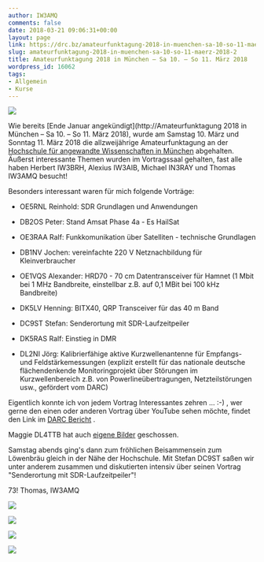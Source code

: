 ```yaml
---
author: IW3AMQ
comments: false
date: 2018-03-21 09:06:31+00:00
layout: page
link: https://drc.bz/amateurfunktagung-2018-in-muenchen-sa-10-so-11-maerz-2018-2/
slug: amateurfunktagung-2018-in-muenchen-sa-10-so-11-maerz-2018-2
title: Amateurfunktagung 2018 in München – Sa 10. – So 11. März 2018
wordpress_id: 16062
tags:
- Allgemein
- Kurse
---
```


![](https://drc.bz/wp-content/uploads/2018/03/csm_Banner_2018_02_842840048a.png)

Wie bereits [Ende Januar angekündigt](http://Amateurfunktagung 2018 in München – Sa 10. – So 11. März 2018), wurde am Samstag 10. März und Sonntag 11. März 2018 die allzweijährige Amateurfunktagung an der [Hochschule für angewandte Wissenschaften in München](https://www.hm.edu/) abgehalten. Äußerst interessante Themen wurden im Vortragssaal gehalten, fast alle haben Herbert IW3BRH, Alexius IW3AIB, Michael IN3RAY und Thomas IW3AMQ besucht!

Besonders interessant waren für mich folgende Vorträge:



 	
  * OE5RNL Reinhold: SDR Grundlagen und Anwendungen

 	
  * DB2OS Peter: Stand Amsat Phase 4a - Es HailSat

 	
  * OE3RAA Ralf: Funkkomunikation über Satelliten - technische Grundlagen

 	
  * DB1NV Jochen: vereinfachte 220 V Netznachbildung für Kleinverbraucher

 	
  * OE1VQS Alexander: HRD70 - 70 cm Datentransceiver für Hamnet (1 Mbit bei 1 MHz Bandbreite, einstellbar z.B. auf 0,1 MBit bei 100 kHz Bandbreite)

 	
  * DK5LV Henning: BITX40, QRP Transceiver für das 40 m Band

 	
  * DC9ST Stefan: Senderortung mit SDR-Laufzeitpeiler

 	
  * DK5RAS Ralf: Einstieg in DMR

 	
  * DL2NI Jörg: Kalibrierfähige aktive Kurzwellenantenne für Empfangs- und Feldstärkemessungen (explizit erstellt für das nationale deutsche flächendenkende Monitoringprojekt über Störungen im Kurzwellenbereich z.B. von Powerlineübertragungen, Netzteilstörungen usw., gefördert vom DARC)


Eigentlich konnte ich von jedem Vortrag Interessantes zehren ... :-) , wer gerne den einen oder anderen Vortrag über YouTube sehen möchte, findet den Link im [DARC Bericht](https://www.darc.de/der-club/distrikte/c/amateurfunktagung-muenchen/) .

Maggie DL4TTB hat auch [eigene Bilder](https://photos.app.goo.gl/WJ425I9DOx85VT722) geschossen.

Samstag abends ging's dann zum fröhlichen Beisammensein zum Löwenbräu gleich in der Nähe der Hochschule. Mit Stefan DC9ST saßen wir unter anderem zusammen und diskutierten intensiv über seinen Vortrag "Senderortung mit SDR-Laufzeitpeiler"!

73! Thomas, IW3AMQ

![](https://drc.bz/wp-content/uploads/2018/03/20180310_180429-e1521623105206.jpg)

![](https://drc.bz/wp-content/uploads/2018/03/20180311_135725.jpg)

![](https://drc.bz/wp-content/uploads/2018/03/20180311_161943.jpg)

![](https://drc.bz/wp-content/uploads/2018/03/DSC01706.jpg)
